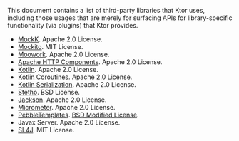 This document contains a list of third-party libraries that Ktor uses, including those usages that are merely for surfacing APIs for 
library-specific functionality (via plugins) that Ktor provides.


* [MockK](https://mockk.io/). Apache 2.0 License.
* [Mockito](https://site.mockito.org/). MIT License.
* [Moowork](https://github.com/srs/gradle-node-plugin). Apache 2.0 License.
* [Apache HTTP Components](https://hc.apache.org/). Apache 2.0 License.
* [Kotlin](https://kotlinlang.org). Apache 2.0 License.
* [Kotlin Coroutines](https://github.com/Kotlin/kotlinx.coroutines). Apache 2.0 License.
* [Kotlin Serialization](https://github.com/Kotlin/kotlinx.serialization). Apache 2.0 License.
* [Stetho](http://facebook.github.io/stetho/). BSD License.
* [Jackson](https://github.com/FasterXML/jackson). Apache 2.0 License.
* [Micrometer](https://micrometer.io/). Apache 2.0 License.
* [PebbleTemplates](https://pebbletemplates.io/). [BSD Modified License](https://github.com/PebbleTemplates/pebble#license).
* Javax Server. Apache 2.0 License.
* [SL4J](http://www.slf4j.org/). MIT License.










